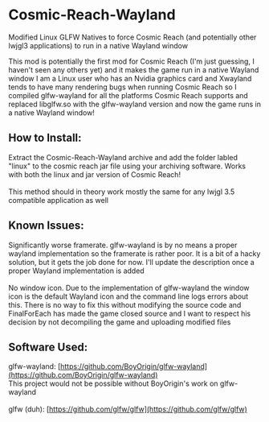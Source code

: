# Cosmic-Reach-Wayland
Modified Linux GLFW Natives to force Cosmic Reach (and potentially other lwjgl3 applications) to run in a native Wayland window

This mod is potentially the first mod for Cosmic Reach (I'm just guessing, I haven't seen any others yet) and it makes the game run in a native Wayland window
I am a Linux user who has an Nvidia graphics card and Xwayland tends to have many rendering bugs when running Cosmic Reach so I compiled glfw-wayland for all the platforms Cosmic Reach supports and replaced libglfw.so with the glfw-wayland version and now the game runs in a native Wayland window!

## How to Install:
Extract the Cosmic-Reach-Wayland archive and add the folder labled "linux" to the cosmic reach jar file using your archiving software. Works with both the linux and jar version of Cosmic Reach!
</br></br>This method should in theory work mostly the same for any lwjgl 3.5 compatible application as well

## Known Issues:
Significantly worse framerate. glfw-wayland is by no means a proper wayland implementation so the framerate is rather poor. It is a bit of a hacky solution, but it gets the job done for now. I'll update the description once a proper Wayland implementation is added
</br></br>No window icon. Due to the implementation of glfw-wayland the window icon is the default Wayland icon and the command line logs errors about this. There is no way to fix this without modifying the source code and FinalForEach has made the game closed source and I want to respect his decision by not decompiling the game and uploading modified files

## Software Used:
glfw-wayland: [https://github.com/BoyOrigin/glfw-wayland](https://github.com/BoyOrigin/glfw-wayland)
</br>This project would not be possible without BoyOrigin's work on glfw-wayland
</br></br>glfw (duh): [https://github.com/glfw/glfw](https://github.com/glfw/glfw)

